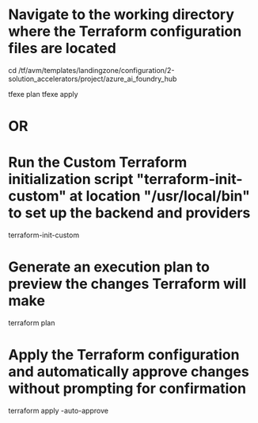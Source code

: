 # Navigate to the working directory where the Terraform configuration files are located
cd /tf/avm/templates/landingzone/configuration/2-solution_accelerators/project/azure_ai_foundry_hub

tfexe plan
tfexe apply

# OR

# Run the Custom Terraform initialization script "terraform-init-custom" at location "/usr/local/bin" to set up the backend and providers
terraform-init-custom

# Generate an execution plan to preview the changes Terraform will make
terraform plan

# Apply the Terraform configuration and automatically approve changes without prompting for confirmation
terraform apply -auto-approve